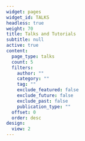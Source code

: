 ```yaml
---
widget: pages
widget_id: TALKS
headless: true
weight: 70
title: Talks and Tutorials
subtitle: null
active: true
content:
  page_type: talks
  count: 5
  filters:
    author: ""
    category: ""
    tag: ""
    exclude_featured: false
    exclude_future: false
    exclude_past: false
    publication_type: ""
  offset: 0
  order: desc
design:
  view: 2
---
```

